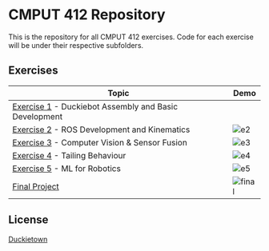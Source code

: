# CMPUT 412 Repository

This is the repository for all CMPUT 412 exercises. Code for each exercise will be under their respective subfolders.

## Exercises

| Topic  | Demo |
| ------------- | ------------- |
| [Exercise 1](https://github.com/marcus65001/experimental_mobile_robotics/tree/main/exercise1) - Duckiebot Assembly and Basic Development  |   |
| [Exercise 2](https://github.com/marcus65001/experimental_mobile_robotics/tree/main/exercise2) - ROS Development and Kinematics  | ![e2](https://raw.githubusercontent.com/marcus65001/experimental_mobile_robotics/main/demo/e2.gif)  |
| [Exercise 3](https://github.com/marcus65001/c412e3/tree/16628e3a7c974ad8647aa9050c7802ad673ee220) - Computer Vision & Sensor Fusion  | ![e3](https://raw.githubusercontent.com/marcus65001/experimental_mobile_robotics/main/demo/e3.gif)  |
| [Exercise 4](https://github.com/marcus65001/c412e4/tree/efb6dade55bb266538e43b14955b83e521c33c62) - Tailing Behaviour | ![e4](https://raw.githubusercontent.com/marcus65001/experimental_mobile_robotics/main/demo/e4.gif) |
| [Exercise 5](https://github.com/marcus65001/experimental_mobile_robotics/tree/main/exercise5) - ML for Robotics | ![e5](https://raw.githubusercontent.com/marcus65001/experimental_mobile_robotics/main/demo/e5.gif) |
| [Final Project](https://github.com/marcus65001/c412_final/tree/a0520e5b2addfb8a3912afc309d30bf4aad381d0) | ![final](https://raw.githubusercontent.com/marcus65001/experimental_mobile_robotics/main/demo/final.gif) |

## License

[Duckietown](https://www.duckietown.org/about/sw-license)

